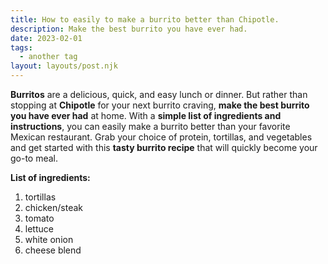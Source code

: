 ```yaml
---
title: How to easily to make a burrito better than Chipotle.
description: Make the best burrito you have ever had.
date: 2023-02-01
tags:
  - another tag
layout: layouts/post.njk
---
```


**Burritos** are a delicious, quick, and easy lunch or dinner. But rather than stopping at **Chipotle** for your next burrito craving, **make the best burrito you have ever had** at home. With a **simple list of ingredients and instructions**, you can easily make a burrito better than your favorite Mexican restaurant. Grab your choice of protein, tortillas, and vegetables and get started with this **tasty burrito recipe** that will quickly become your go-to meal. 

**List of ingredients:**
  1. tortillas
  2. chicken/steak
  3. tomato
  4. lettuce
  5. white onion
  6. cheese blend
